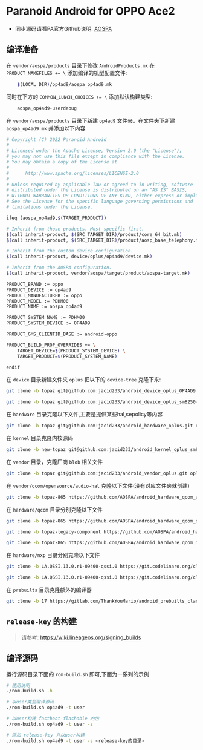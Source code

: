 # Paranoid Android for OPPO Ace2

- 同步源码请看PA官方Github说明: [AOSPA](https://github.com/AOSPA/manifest)

## 编译准备

在 `vendor/aospa/products` 目录下修改 `AndroidProducts.mk` 在 `PRODUCT_MAKEFILES += \` 添加编译的机型配置文件:

```bash
    $(LOCAL_DIR)/op4ad9/aospa_op4ad9.mk
```

同时在下方的 `COMMON_LUNCH_CHOICES += \` 添加默认构建类型:

```bash
    aospa_op4ad9-userdebug
```

在 `vendor/aospa/products` 目录下新建 `op4ad9` 文件夹。在文件夹下新建 `aospa_op4ad9.mk` 并添加以下内容

```bash
# Copyright (C) 2022 Paranoid Android
#
# Licensed under the Apache License, Version 2.0 (the "License");
# you may not use this file except in compliance with the License.
# You may obtain a copy of the License at
#
#      http://www.apache.org/licenses/LICENSE-2.0
#
# Unless required by applicable law or agreed to in writing, software
# distributed under the License is distributed on an "AS IS" BASIS,
# WITHOUT WARRANTIES OR CONDITIONS OF ANY KIND, either express or implied.
# See the License for the specific language governing permissions and
# limitations under the License.

ifeq (aospa_op4ad9,$(TARGET_PRODUCT))

# Inherit from those products. Most specific first.
$(call inherit-product, $(SRC_TARGET_DIR)/product/core_64_bit.mk)
$(call inherit-product, $(SRC_TARGET_DIR)/product/aosp_base_telephony.mk)

# Inherit from the custom device configuration.
$(call inherit-product, device/oplus/op4ad9/device.mk)

# Inherit from the AOSPA configuration.
$(call inherit-product, vendor/aospa/target/product/aospa-target.mk)

PRODUCT_BRAND := oppo
PRODUCT_DEVICE := op4ad9
PRODUCT_MANUFACTURER := oppo
PRODUCT_MODEL := PDHM00
PRODUCT_NAME := aospa_op4ad9

PRODUCT_SYSTEM_NAME := PDHM00
PRODUCT_SYSTEM_DEVICE := OP4AD9

PRODUCT_GMS_CLIENTID_BASE := android-oppo

PRODUCT_BUILD_PROP_OVERRIDES += \
    TARGET_DEVICE=$(PRODUCT_SYSTEM_DEVICE) \
    TARGET_PRODUCT=$(PRODUCT_SYSTEM_NAME)

endif
```

在 `device` 目录新建文件夹 `oplus` 把以下的 `device-tree` 克隆下来:

```bash
git clone -b topaz git@github.com:jacid233/android_device_oplus_OP4AD9.git op4ad9

git clone -b topaz git@github.com:jacid233/android_device_oplus_sm8250-common.git sm8250-common
```

在 `hardware` 目录克隆以下文件,主要是提供某些hal,sepolicy等内容

```bash
git clone -b topaz git@github.com:jacid233/android_hardware_oplus.git oplus
```

在 `kernel` 目录克隆内核源码

```bash
git clone -b new-topaz git@github.com:jacid233/android_kernel_oplus_sm8250.git msm-4.19
```

在 `vendor` 目录，克隆厂商 `blob` 相关文件

```bash
git clone -b topaz git@github.com:jacid233/android_vendor_oplus.git oplus
```

在 `vendor/qcom/opensource/audio-hal` 克隆以下文件(没有对应文件夹就创建)

```bash
git clone -b topaz-865 https://github.com/AOSPA/android_hardware_qcom_audio.git primary-hal
```

在 `hardware/qcom` 目录分别克隆以下文件

```bash
git clone -b topaz-865 https://github.com/AOSPA/android_hardware_qcom_display.git display

git clone -b topaz-legacy-component https://github.com/AOSPA/android_hardware_qcom_gps.git gps

git clone -b topaz-865 https://github.com/AOSPA/android_hardware_qcom_media.git media

```

在 `hardware/nxp` 目录分别克隆以下文件

```bash
git clone -b LA.QSSI.13.0.r1-09400-qssi.0 https://git.codelinaro.org/clo/la/platform/hardware/nxp/nfc.git nfc

git clone -b LA.QSSI.13.0.r1-09400-qssi.0 https://git.codelinaro.org/clo/la/platform/hardware/nxp/secure_element.git secure_element
```

在 `prebuilts` 目录克隆额外的编译器

```bash
git clone -b 17 https://gitlab.com/ThankYouMario/android_prebuilts_clang-standalone.git clang-standalone --depth=1
```

## `release-key` 的构建

> 请参考: https://wiki.lineageos.org/signing_builds

## 编译源码

运行源码目录下面的 `rom-build.sh` 即可,下面为一系列的示例

```bash
# 使用说明
./rom-build.sh -h

# 以user类型编译源码
./rom-build.sh op4ad9 -t user

# 以user构建 fastboot-flashable 的包
./rom-build.sh op4ad9 -t user -z

# 添加 release-key 并以user构建 
./rom-build.sh op4ad9 -t user -s <release-key的目录>

```